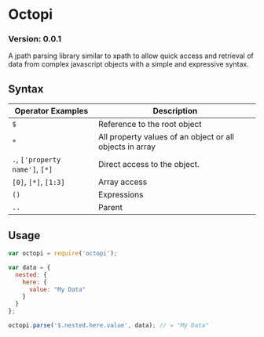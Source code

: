 # Octopi

### Version: 0.0.1

A jpath parsing library similar to xpath to allow quick access and retrieval of data
from complex javascript objects with a simple and expressive syntax.

## Syntax

| Operator Examples               | Description                  |
| ------------------------------- | ---------------------------- |
| `$`                             | Reference to the root object
| `*`                             | All property values of an object or all objects in array
| `.`, `['property name']`, `[*]` | Direct access to the object.
| `[0]`, `[*]`, `[1:3]`           | Array access
| `()`                            | Expressions
| `..`                            | Parent

## Usage

```javascript
var octopi = require('octopi');

var data = {
  nested: {
    here: {
      value: "My Data"
    }
  }
};

octopi.parse('$.nested.here.value', data); // = "My Data"
```

